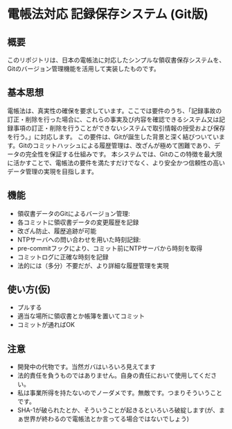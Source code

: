 # 電帳法対応 記録保存システム (Git版)

## 概要
このリポジトリは、日本の電帳法に対応したシンプルな領収書保存システムを、Gitのバージョン管理機能を活用して実装したものです。

## 基本思想
電帳法は、真実性の確保を要求しています。ここでは要件のうち、「記録事故の訂正・削除を行った場合に、これらの事実及び内容を確認できるシステム又は記録事項の訂正・削除を行うことができないシステムで取引情報の授受および保存を行う。」に対応します。
この要件は、Gitが誕生した背景と深く結びついています。Gitのコミットハッシュによる履歴管理は、改ざんが極めて困難であり、データの完全性を保証する仕組みです。
本システムでは、Gitのこの特徴を最大限に活かすことで、電帳法の要件を満たすだけでなく、より安全かつ信頼性の高いデータ管理の実現を目指します。

## 機能
- 領収書データのGitによるバージョン管理:
 - 各コミットに領収書データの変更履歴を記録
 - 改ざん防止、履歴追跡が可能
- NTPサーバへの問い合わせを用いた時刻記録:
 - pre-commitフックにより、コミット前にNTPサーバから時刻を取得
 - コミットログに正確な時刻を記録
 - 法的には（多分）不要だが、より詳細な履歴管理を実現
  
## 使い方(仮)
- プルする
- 適当な場所に領収書とか帳簿を置いてコミット
- コミットが通ればOK

## 注意
- 開発中の代物です。当然ガバはいろいろ見えてます
- 法的責任を負うものではありません。自身の責任において使用してください。
- 私は事業所得を持たないのでノーダメです。無敵です。つまりそういうことです。
- SHA-1が破られたとか、そういうことが起きるといろいろ破綻します(が、まぁ世界が終わるので電帳法とか言ってる場合ではないでしょう)
